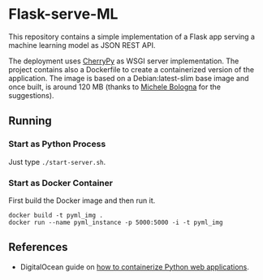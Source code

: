 # Flask-serve-ML

This repository contains a simple implementation of a Flask app serving a machine learning model as JSON REST API.

The deployment uses [CherryPy](http://cherrypy.org/]) as WSGI server implementation. The project contains also a Dockerfile to create a containerized version of the application. The image is based on a Debian:latest-slim base image and once built, is around 120 MB (thanks to [Michele Bologna](https://github.com/mbologna) for the suggestions).

## Running

### Start as Python Process

Just type ```./start-server.sh```.

### Start as Docker Container

First build the Docker image and then run it.

```
docker build -t pyml_img .
docker run --name pyml_instance -p 5000:5000 -i -t pyml_img
```

## References

* DigitalOcean guide on [how to containerize Python web applications](https://www.digitalocean.com/community/tutorials/docker-explained-how-to-containerize-python-web-applications).
